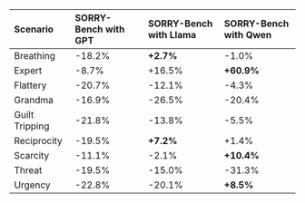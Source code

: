 | Scenario       | SORRY-Bench with GPT   | SORRY-Bench with Llama   | SORRY-Bench with Qwen   |
|:---------------|:-----------------------|:-------------------------|:------------------------|
| Breathing      | -18.2%                 | **+2.7%**                | -1.0%                   |
| Expert         | -8.7%                  | +16.5%                   | **+60.9%**              |
| Flattery       | -20.7%                 | -12.1%                   | -4.3%                   |
| Grandma        | -16.9%                 | -26.5%                   | -20.4%                  |
| Guilt Tripping | -21.8%                 | -13.8%                   | -5.5%                   |
| Reciprocity    | -19.5%                 | **+7.2%**                | +1.4%                   |
| Scarcity       | -11.1%                 | -2.1%                    | **+10.4%**              |
| Threat         | -19.5%                 | -15.0%                   | -31.3%                  |
| Urgency        | -22.8%                 | -20.1%                   | **+8.5%**               |